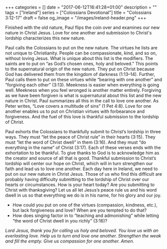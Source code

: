 +++
categories = []
date = "2017-06-12T16:41:28+01:00"
description = ""
tags = ["Ireland"]
series = ["Colossians Devotional"]
title = "Colossians 3:12-17"
draft = false
og_image = "/images/ireland-header.png"
+++

Finished with the old nature, Paul flips the coin over and examines our new nature in Christ Jesus. Love for one another and submission to Christ's lordship characterizes this new nature.

Paul calls the Colossians to put on the new nature. The virtues he lists are not unique to Christianity. People can be compassionate, kind, and so on, without loving Jesus. What is unique about this list is the modifiers. The saints are to put on “as God’s chosen ones, holy and beloved.” This points to the supernatural origin of the new nature. They put on Christ because God has delivered them from the kingdom of darkness (1:13–14). Further, Paul calls them to put on these virtues while “bearing with one another” and “forgiving each other” (3:13). Meekness is easier when everything is going well. Meekness when you feel wronged is another matter entirely. Forgiving as we have been forgiven is what is supernatural about this list and the new nature in Christ. Paul summarizes all this in the call to love one another. As Peter writes, “Love covers a multitude of sins” (1 Pet 4:8). Love for one another enables us to put on Christian virtues with forbearance and forgiveness. And the fuel of this love is thankful submission to the lordship of Christ.

Paul exhorts the Colossians to thankfully submit to Christ’s lordship in three ways. They must “let the peace of Christ rule” in their hearts (3:15). They must “let the word of Christ dwell” in them (3:16). And they must “do everything in the name” of Christ (3:17). Each of these verses ends with the exhortation to be thankful. To give thanks to God is to acknowledge him as the creator and source of all that is good. Thankful submission to Christ’s lordship will center our hope on Christ, which will in turn strengthen our faith and lead us to love one another.
Each day here in Ireland, we need to put on our new nature in Christ Jesus. Those of us who find this difficult are probably having difficulty submitting to the lordship of Christ over our hearts or circumstances. How is your heart today? Are you submitting to Christ with thanksgiving? Let us all let Jesus’s peace rule us and his word dwell in us so that everything we do is in his name, for his glory and our joy.

*	How could you put on one of the virtues (compassion, kindness, etc.), but lack forgiveness and love? When are you tempted to do that?
*	How does singing factor in to “teaching and admonishing” while letting “the word of Christ dwell in you richly” (3:16)?

_Lord Jesus, thank you for calling us holy and beloved. You love us with an everlasting love. Help us to turn and love one another. Strengthen the weak and fill the empty. Give us compassion for one another. Amen._
